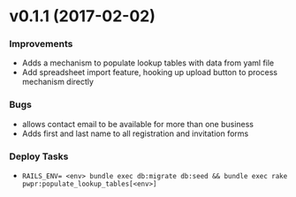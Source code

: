 # v0.1.1 (2017-02-02)
### Improvements
* Adds a mechanism to populate lookup tables with data from yaml file
* Add spreadsheet import feature, hooking up upload button to process mechanism directly

### Bugs
* allows contact email to be available for more than one business
* Adds first and last name to all registration and invitation forms

### Deploy Tasks
* `RAILS_ENV= <env> bundle exec db:migrate db:seed && bundle exec rake pwpr:populate_lookup_tables[<env>]`


